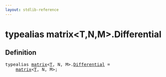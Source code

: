 ```yaml
---
layout: stdlib-reference
---
```


# typealias matrix\<T,N,M\>\.Differential

## Definition

<pre>
<span class='code_keyword'>typealias</span> <a href="/stdlib-reference/types/matrix/index" class="code_type">matrix</a>&lt;<a href="/stdlib-reference/types/matrix/T">T</a>, N, M&gt;.<a href="/stdlib-reference/types/matrix/Differential">Differential</a> = 
    <a href="/stdlib-reference/types/matrix/index" class="code_type">matrix</a>&lt;<a href="/stdlib-reference/types/matrix/T">T</a>, N, M&gt;;
</pre>

